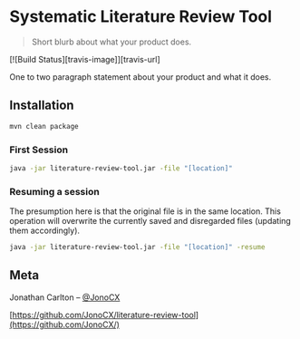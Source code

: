 # Systematic Literature Review Tool
> Short blurb about what your product does.

[![Build Status][travis-image]][travis-url]

One to two paragraph statement about your product and what it does.

## Installation

```sh
mvn clean package
```

### First Session
```sh
java -jar literature-review-tool.jar -file "[location]"
```

### Resuming a session
The presumption here is that the original file is in the same location. This operation will overwrite the currently saved
and disregarded files (updating them accordingly).
```sh
java -jar literature-review-tool.jar -file "[location]" -resume
```

## Meta

Jonathan Carlton – [@JonoCX](https://twitter.com/JonoCX)

[https://github.com/JonoCX/literature-review-tool](https://github.com/JonoCX/)

